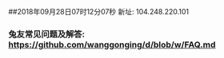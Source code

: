##2018年09月28日07时12分07秒 新址: 104.248.220.101
### 兔友常见问题及解答: https://github.com/wanggonging/d/blob/w/FAQ.md
